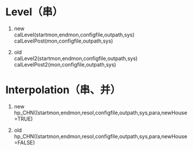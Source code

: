 # Level（串）

1. new  
calLevel(startmon,endmon,configfile,outpath,sys)  
calLevelPost(mon,configfile,outpath,sys)  

2. old  
calLevel2(startmon,endmon,configfile,outpath,sys)  
calLevelPost2(mon,configfile,outpath,sys)  

# Interpolation（串、并）

1. new  
hp_CHN((startmon,endmon,resol,configfile,outpath,sys,para,newHouse=TRUE)  

2. old
hp_CHN((startmon,endmon,resol,configfile,outpath,sys,para,newHouse=FALSE)
